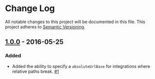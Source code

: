 # Change Log
All notable changes to this project will be documented in this file.
This project adheres to [Semantic Versioning](http://semver.org/).

## [1.0.0](#1.0.0) - 2016-05-25
### Added
- Added the ability to specify a `absoluteUrlBase` for integrations where relative paths break. [#1](https://github.com/cloudflare/CloudFlare-FrontEnd/pull/1)
